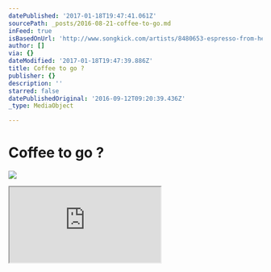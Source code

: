 ```yaml
---
datePublished: '2017-01-18T19:47:41.061Z'
sourcePath: _posts/2016-08-21-coffee-to-go.md
inFeed: true
isBasedOnUrl: 'http://www.songkick.com/artists/8480653-espresso-from-hell'
author: []
via: {}
dateModified: '2017-01-18T19:47:39.886Z'
title: Coffee to go ?
publisher: {}
description: ''
starred: false
datePublishedOriginal: '2016-09-12T09:20:39.436Z'
_type: MediaObject

---
```

# Coffee to go ?
![](https://the-grid-user-content.s3-us-west-2.amazonaws.com/4b9ca5f8-7680-4463-892a-f78b3e7dcf79.jpg)

<iframe src="https://the-grid.github.io/ed-userhtml/?g=eJyFUk1PwzAM_StVUBEctnbdh8a2DE3AxIU7typr3SZamlRO9sWvx203irggRbH88p4dPXulChQVBIYuzkC4y-frRzqfzOPZdJxOpk-ztEZ7VDkgC1T-LyXTwjnOnDXlXmX7wUnlJXgWOMw4k97XbhFFHTi8kYaZraI_iqH0lX4W6JXz_NrrXlT1UoKgRvzN1QjO2TCJt2grCu-gNQVvD0ghFx5cK9iJbF-iPZh8kFltkXsUxtUCwfiWUFjjr09Y7h7iMHmhArfw2HMKUSl94RtUQnev1PMIXmWiSx0VHjhAVfQip76Aj5L63EMnUKX03FishG5hL4Hs1w3c5XAmpRS5PRHNQA-2ny9I2eJ357xKgTe-huNNmGzpwNWZgmyR5EnjbqtvuBn_PbcfuOYjFrSLsLPY2MtiGpm_aNoJmoeXi2BEjiwD2X6dsvG8Pi_ZehV1-7P-BlAsyDU" height="NaN" style=""></iframe>
